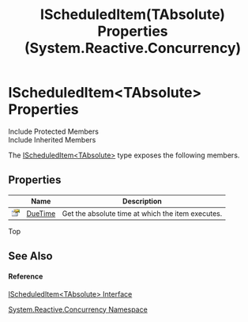 ﻿---
title: IScheduledItem(TAbsolute) Properties (System.Reactive.Concurrency)
TOCTitle: IScheduledItem(TAbsolute) Properties
ms:assetid: Properties.T:System.Reactive.Concurrency.IScheduledItem`1
ms:mtpsurl: https://msdn.microsoft.com/en-us/library/Hh212134(v=VS.103)
ms:contentKeyID: 36069832
ms.date: 06/28/2011
mtps_version: v=VS.103
---

# IScheduledItem\<TAbsolute\> Properties

Include Protected Members  
Include Inherited Members  

The [IScheduledItem\<TAbsolute\>](hh229771\(v=vs.103\).md) type exposes the following members.

## Properties

<table>
<thead>
<tr class="header">
<th> </th>
<th>Name</th>
<th>Description</th>
</tr>
</thead>
<tbody>
<tr class="odd">
<td><img src="images\Hh211972.pubproperty(en-us,VS.103).gif" title="Public property" alt="Public property" /></td>
<td><a href="hh229819(v=vs.103).md">DueTime</a></td>
<td>Get the absolute time at which the item executes.</td>
</tr>
</tbody>
</table>

Top

## See Also

#### Reference

[IScheduledItem\<TAbsolute\> Interface](hh229771\(v=vs.103\).md)

[System.Reactive.Concurrency Namespace](hh229042\(v=vs.103\).md)

